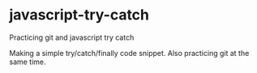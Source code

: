 # javascript-try-catch
Practicing git and javascript try catch

Making a simple try/catch/finally code snippet. Also practicing git at the same time.
